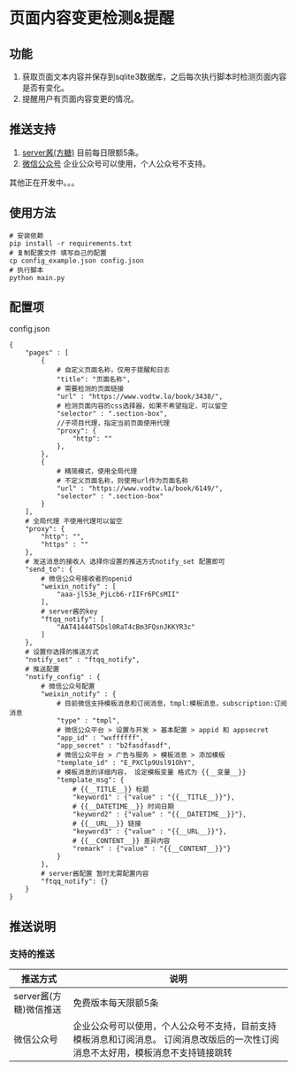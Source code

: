 # 页面内容变更检测&提醒

## 功能

1. 获取页面文本内容并保存到sqlite3数据库，之后每次执行脚本时检测页面内容是否有变化。
2. 提醒用户有页面内容变更的情况。

## 推送支持

1. [server酱(方糖)](https://sct.ftqq.com/sendkey) 目前每日限额5条。
2. [微信公众号](https://developers.weixin.qq.com/doc/offiaccount/Message_Management/Template_Message_Interface.html) 企业公众号可以使用，个人公众号不支持。

其他正在开发中。。。

## 使用方法

```shell
# 安装依赖
pip install -r requirements.txt
# 复制配置文件 填写自己的配置
cp config_example.json config.json
# 执行脚本
python main.py
```

## 配置项

config.json

```
{
    "pages" : [
        {
            # 自定义页面名称，仅用于提醒和日志
            "title": "页面名称",
            # 需要检测的页面链接
            "url" : "https://www.vodtw.la/book/3438/",
            # 检测页面内容的css选择器，如果不希望指定，可以留空
            "selector" : ".section-box",
            //子项目代理，指定当前页面使用代理 
            "proxy": {
                "http": ""
            },
        },
        {
            # 精简模式，使用全局代理
            # 不定义页面名称，则使用url作为页面名称
            "url" : "https://www.vodtw.la/book/6149/",
            "selector" : ".section-box"
        }
    ],
    # 全局代理 不使用代理可以留空
    "proxy": {
        "http": "",
        "https" : ""
    },
    # 发送消息的接收人 选择你设置的推送方式notify_set 配置即可
    "send_to": {
        # 微信公众号接收者的openid
        "weixin_notify" : [
            "aaa-jl53e_PjLcb6-rIIFr6PCsMII"
        ],
        # server酱的key
        "ftqq_notify": [
            "AAT41444TSOsl0RaT4cBm3FQsnJKKYR3c"
        ]
    },
    # 设置你选择的推送方式
    "notify_set" : "ftqq_notify",
    # 推送配置
    "notify_config" : {
        # 微信公众号配置
        "weixin_notify" : {
            # 目前微信支持模板消息和订阅消息，tmpl:模板消息，subscription:订阅消息
            "type" : "tmpl",
            # 微信公众平台 > 设置与开发 > 基本配置 > appid 和 appsecret
            "app_id" : "wxffffff",
            "app_secret" : "b2fasdfasdf",
            # 微信公众平台 > 广告与服务 > 模板消息 > 添加模板
            "template_id" : "E_PXClp9Usl91OhY",
            # 模板消息的详细内容， 设定模板变量 格式为 {{__变量__}}
            "template_msg": {
                # {{__TITLE__}} 标题
                "keyword1" : {"value" : "{{__TITLE__}}"},
                # {{__DATETIME__}} 时间日期
                "keyword2" : {"value" : "{{__DATETIME__}}"},
                # {{__URL__}} 链接
                "keyword3" : {"value" : "{{__URL__}}"},
                # {{__CONTENT__}} 差异内容
                "remark" : {"value" : "{{__CONTENT__}}"}
            }
        },
        # server酱配置 暂时无需配置内容
        "ftqq_notify": {}
    }
}

```

## 推送说明

### 支持的推送

| 推送方式 | 说明 |
| -- | -- |
| server酱(方糖)微信推送 | 免费版本每天限额5条 
| 微信公众号 | 企业公众号可以使用，个人公众号不支持，目前支持模板消息和订阅消息。 订阅消息改版后的一次性订阅消息不太好用，模板消息不支持链接跳转